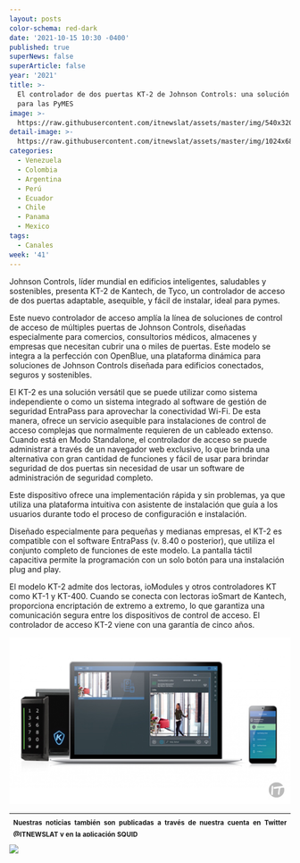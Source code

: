 ```yaml
---
layout: posts
color-schema: red-dark
date: '2021-10-15 10:30 -0400'
published: true
superNews: false
superArticle: false
year: '2021'
title: >-
  El controlador de dos puertas KT-2 de Johnson Controls: una solución ideal
  para las PyMES 
image: >-
  https://raw.githubusercontent.com/itnewslat/assets/master/img/540x320/Johnson-Cntrols-p.jpg
detail-image: >-
  https://raw.githubusercontent.com/itnewslat/assets/master/img/1024x680/Johnson-Cntrols-g.jpg
categories:
  - Venezuela
  - Colombia
  - Argentina
  - Perú
  - Ecuador
  - Chile
  - Panama
  - Mexico
tags:
  - Canales
week: '41'
---
```

Johnson Controls, líder mundial en edificios inteligentes, saludables y sostenibles, presenta KT-2 de Kantech, de Tyco, un controlador de acceso de dos puertas adaptable, asequible, y fácil de instalar, ideal para pymes.

Este nuevo controlador de acceso amplía la línea de soluciones de control de acceso de múltiples puertas de Johnson Controls, diseñadas especialmente para comercios, consultorios médicos, almacenes y empresas que necesitan cubrir una o miles de puertas. Este modelo se integra a la perfección con OpenBlue, una plataforma dinámica para soluciones de Johnson Controls diseñada para edificios conectados, seguros y sostenibles. 

El KT-2 es una solución versátil que se puede utilizar como sistema independiente o como un sistema integrado al software de gestión de seguridad EntraPass para aprovechar la conectividad Wi-Fi. De esta manera, ofrece un servicio asequible para instalaciones de control de acceso complejas que normalmente requieren de un cableado extenso. Cuando está en Modo Standalone, el controlador de acceso se puede administrar a través de un navegador web exclusivo, lo que brinda una alternativa con gran cantidad de funciones y fácil de usar para brindar seguridad de dos puertas sin necesidad de usar un software de administración de seguridad completo.

Este dispositivo ofrece una implementación rápida y sin problemas, ya que utiliza una plataforma intuitiva con asistente de instalación que guía a los usuarios durante todo el proceso de configuración e instalación.

Diseñado especialmente para pequeñas y medianas empresas, el KT-2 es compatible con el software EntraPass (v. 8.40 o posterior), que utiliza el conjunto completo de funciones de este modelo. La pantalla táctil capacitiva permite la programación con un solo botón para una instalación plug and play. 

El modelo KT-2 admite dos lectoras, ioModules y otros controladores KT como KT-1 y KT-400. Cuando se conecta con lectoras ioSmart de Kantech, proporciona encriptación de extremo a extremo, lo que garantiza una comunicación segura entre los dispositivos de control de acceso. El controlador de acceso KT-2 viene con una garantía de cinco años.

![](https://raw.githubusercontent.com/itnewslat/assets/master/img/540x320/Johnson-Cntrols-p.jpg)

<table style="height: 42px;" width="569">
<tbody>
<tr>
<td style="text-align: justify;"><sub><strong>Nuestras noticias también son publicadas a través de nuestra cuenta en Twitter <a href="https://twitter.com/itnewslat?lang=es">@ITNEWSLAT</a> y en la aplicación <a href="https://squidapp.co/en/">SQUID</a></strong></sub></td>
</tr>
</tbody>
</table>

<img src="https://tracker.metricool.com/c3po.jpg?hash=56f88a41e39ab42c063cc51676587a04"/>